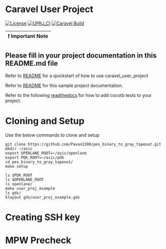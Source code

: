 # Caravel User Project

[![License](https://img.shields.io/badge/License-Apache%202.0-blue.svg)](https://opensource.org/licenses/Apache-2.0) [![UPRJ_CI](https://github.com/efabless/caravel_project_example/actions/workflows/user_project_ci.yml/badge.svg)](https://github.com/efabless/caravel_project_example/actions/workflows/user_project_ci.yml) [![Caravel Build](https://github.com/efabless/caravel_project_example/actions/workflows/caravel_build.yml/badge.svg)](https://github.com/efabless/caravel_project_example/actions/workflows/caravel_build.yml)

| :exclamation: Important Note            |
|-----------------------------------------|

## Please fill in your project documentation in this README.md file 

Refer to [README](docs/source/index.rst#section-quickstart) for a quickstart of how to use caravel_user_project

Refer to [README](docs/source/index.rst) for this sample project documentation. 

Refer to the following [readthedocs](https://caravel-sim-infrastructure.readthedocs.io/en/latest/index.html) for how to add cocotb tests to your project. 

# Cloning and Setup
Use the below commands to clone and setup
```
git clone https://github.com/Pavan2280/pes_binary_to_gray_tapeout.git
mkdir ~/asic
export OPENLANE_ROOT=~/asic/openlane
export PDK_ROOT=~/asic/pdk
cd pes_binary_to_gray_tapeout/
make setup

ls $PDK_ROOT
ls $OPENLANE_ROOT
ls openlane/
make user_proj_example
ls gds/
klayout gds/user_proj_example.gds
```



# Creating SSH key


# MPW Precheck
